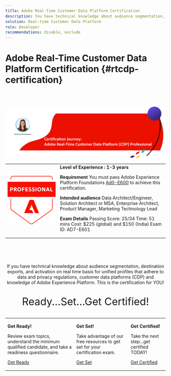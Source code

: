 ```yaml
---
title: Adobe Real-Time Customer Data Platform Certification
description: You have technical knowledge about audience segmentation, destination exports, and activation on real time basis for unified profiles that adhere to data and privacy regulations, customer data platforms (CDP) and knowledge of Adobe Experience Platform.
solution: Real-time Customer Data Platform
role: Developer
recommendations: disable, exclude
---
```

# Adobe Real-Time Customer Data Platform Certification {#rtcdp-certification}

<br>&nbsp;

![Real-Time CDP Certification Journey](../assets/rt-cdp-cert-journey-banner.png "Real-Time CDP Certification Journey")

<table>
<tr style="border: 0;">
 <td>
  <img alt="Certification Badge" style "width: 120px" src="../assets/acp-badge.png" />
 </td>
 <td>
  <strong>Level of Experience : 1-3 years</strong>

  <strong>Requirement</strong>
  You must pass Adobe Experience Platform Foundations <a href="https://experienceleague.corp.adobe.com/docs/certification/certification/hidden/ad0-e600.html" target="_blank">Ad0-E600</a> to achieve this certification.</em>

  <strong>Intended audience</strong>
  Data Architect/Engineer, Solution Architect or MSA, 
  Enterprise Architect, Product Manager, Marketing Technology Lead

  <strong>Exam Details</strong>
  Passing Score: 25/34
  Time: 51 mins
  Cost: $225 (global) and $150 (India)
  Exam ID: AD7-E601
 </td>
</tr>
</table>  

<br>&nbsp;
<br>&nbsp;

<p align="center">If you have technical knowledge about audience segmentation, destination exports, 
and activation on real time basis for unified profiles that adhere to data and privacy regulations, 
customer data platforms (CDP) and knowledge of Adobe Experience Platform. 
This is the certification for YOU!</p>


<p align="center" style="font-size: xx-large;">Ready...Set...Get Certified!</p>


<table>
<tr>
 <td>

   **Get Ready!**

  Review exam topics, understand the minimum qualified candidate, and take a readiness questionnaire.

   <a href="https://solutionpartners.adobe.com/solution-partners/home/applications/experience_cloud/real_time_cdp/training/technical.html?nav=credential#navigation" target="_blank" class="spectrum-Button spectrum-Button--outline spectrum-Button--primary spectrum-Button--sizeM"><span class="spectrum-Button-label has-no-wrap has-text-weight-bold">Get Ready</span></a>

 </td>
  <td>

   **Get Set!**

   Take advantage of our free resources to get set for your certification exam.

   <a href="https://solutionpartners.adobe.com/solution-partners/home/applications/experience_cloud/real_time_cdp/training/technical.html?nav=credential#navigation" target="_blank" class="spectrum-Button spectrum-Button--outline spectrum-Button--primary spectrum-Button--sizeM"><span class="spectrum-Button-label has-no-wrap has-text-weight-bold">Get Set</span></a>

 </td>
  <td>

   **Get Certified!**

   Take the next step...get certified TODAY!

   <a href="https://solutionpartners.adobe.com/solution-partners/home/applications/experience_cloud/real_time_cdp/training/technical.html?nav=credential#navigation" target="_blank" class="spectrum-Button spectrum-Button--outline spectrum-Button--primary spectrum-Button--sizeM"><span class="spectrum-Button-label has-no-wrap has-text-weight-bold">Get Certified</span></a>

 </td>
</tr>
</table>

